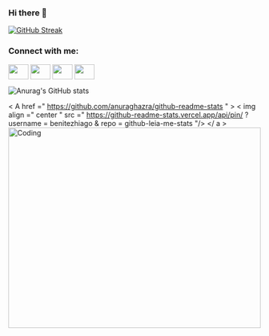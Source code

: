 

### Hi there 👋

[![GitHub Streak](http://github-readme-streak-stats.herokuapp.com?user=benitezhiago&theme=dark&date_format=M%20j%5B%2C%20Y%5D&currStreakLabel=6768AB&border=30363D&stroke=6768AB&fire=6768AB&ring=6768AB&background=0D1117)](https://git.io/streak-stats)

<h3 align="left">Connect with me:</h3>
<p align="left">
<a href="seu link" target="blank"><img align="center" src="https://cdn.jsdelivr.net/npm/simple-icons@3.0.1/icons/twitter.svg" background="#6768ab" alt="" height="30" width="40"/></a>
<a href="seu link" target="blank"><img align="center" src="https://cdn.jsdelivr.net/npm/simple-icons@3.0.1/icons/linkedin.svg" alt="" height="30" width="40" /></a>
<a href="seu link" target="blank"><img align="center" src="https://cdn.jsdelivr.net/npm/simple-icons@3.0.1/icons/instagram.svg" alt="" height="30" width="40" /></a>
<a href="seu link" target="blank"><img align="center" src="https://cdn.jsdelivr.net/npm/simple-icons@3.0.1/icons/youtube.svg" alt="" height="30" width="40" /></a>
</p>



![Anurag's GitHub stats](https://github-readme-stats.vercel.app/api?username=benitezhiago&show_icons=true&theme=material-palenight)

< A  href =" https://github.com/anuraghazra/github-readme-stats " > 
  < img  align =" center " src =" https://github-readme-stats.vercel.app/api/pin/ ? username = benitezhiago & repo = github-leia-me-stats "/>
 </ a > 
<img align="right" alt="Coding" width="100%" height="400" object-fit="cover" src="https://img.elo7.com.br/product/zoom/1360B39/painel-floresta-g-frete-gratis-tema-de-festa-infantil.jpg">

